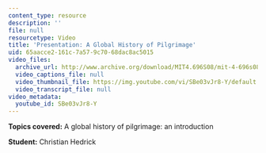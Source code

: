 ```yaml
---
content_type: resource
description: ''
file: null
resourcetype: Video
title: 'Presentation: A Global History of Pilgrimage'
uid: 65aacce2-161c-7a57-9c70-68dac8ac5015
video_files:
  archive_url: http://www.archive.org/download/MIT4.696S08/mit-4-696s08-christian-hedrick_300k.mp4
  video_captions_file: null
  video_thumbnail_file: https://img.youtube.com/vi/SBe03vJr8-Y/default.jpg
  video_transcript_file: null
video_metadata:
  youtube_id: SBe03vJr8-Y
---
```


**Topics covered:** A global history of pilgrimage: an introduction

**Student:** Christian Hedrick